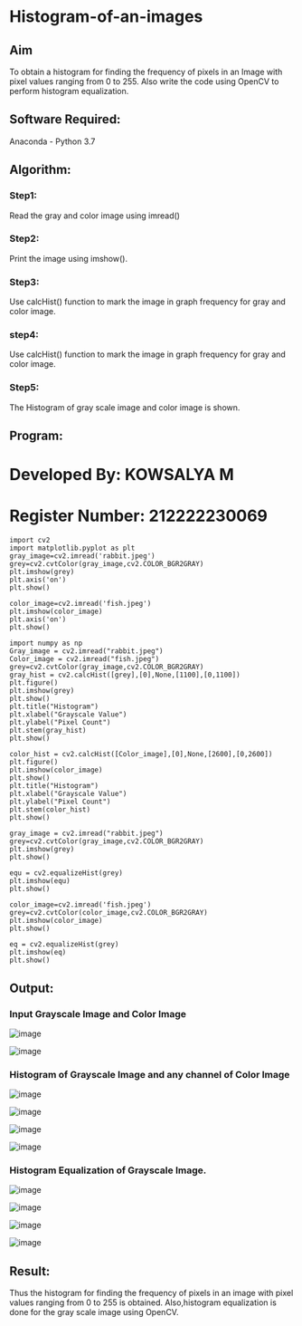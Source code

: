 # Histogram-of-an-images
## Aim
To obtain a histogram for finding the frequency of pixels in an Image with pixel values ranging from 0 to 255. Also write the code using OpenCV to perform histogram equalization.

## Software Required:
Anaconda - Python 3.7

## Algorithm:
### Step1:
Read the gray and color image using imread()

### Step2:
Print the image using imshow().



### Step3:
Use calcHist() function to mark the image in graph frequency for gray and color image.

### step4:
Use calcHist() function to mark the image in graph frequency for gray and color image.

### Step5:
The Histogram of gray scale image and color image is shown.


## Program:
# Developed By: KOWSALYA M
# Register Number: 212222230069

```
import cv2
import matplotlib.pyplot as plt
gray_image=cv2.imread('rabbit.jpeg')
grey=cv2.cvtColor(gray_image,cv2.COLOR_BGR2GRAY)
plt.imshow(grey)
plt.axis('on')
plt.show()
```

```
color_image=cv2.imread('fish.jpeg')
plt.imshow(color_image)
plt.axis('on')
plt.show()
```

```
import numpy as np
Gray_image = cv2.imread("rabbit.jpeg")
Color_image = cv2.imread("fish.jpeg")
grey=cv2.cvtColor(gray_image,cv2.COLOR_BGR2GRAY)
gray_hist = cv2.calcHist([grey],[0],None,[1100],[0,1100])
plt.figure()
plt.imshow(grey)
plt.show()
plt.title("Histogram")
plt.xlabel("Grayscale Value")
plt.ylabel("Pixel Count")
plt.stem(gray_hist)
plt.show()
```

```
color_hist = cv2.calcHist([Color_image],[0],None,[2600],[0,2600])
plt.figure() 
plt.imshow(color_image)
plt.show()
plt.title("Histogram")
plt.xlabel("Grayscale Value")
plt.ylabel("Pixel Count")
plt.stem(color_hist)
plt.show()
```

```
gray_image = cv2.imread("rabbit.jpeg")
grey=cv2.cvtColor(gray_image,cv2.COLOR_BGR2GRAY)
plt.imshow(grey)
plt.show()
```

```
equ = cv2.equalizeHist(grey)
plt.imshow(equ)
plt.show()
```

```
color_image=cv2.imread('fish.jpeg')
grey=cv2.cvtColor(color_image,cv2.COLOR_BGR2GRAY)
plt.imshow(color_image)
plt.show()
```

```
eq = cv2.equalizeHist(grey)
plt.imshow(eq)
plt.show()
```

## Output:
### Input Grayscale Image and Color Image
![image](https://github.com/user-attachments/assets/321f7b52-9cb5-4018-bcfe-b6721c9b61d0)

![image](https://github.com/user-attachments/assets/7de8f133-88a3-447c-b564-47ea333516ee)


### Histogram of Grayscale Image and any channel of Color Image

![image](https://github.com/user-attachments/assets/dac17c5f-1335-4006-8515-4ccaeaa96012)

![image](https://github.com/user-attachments/assets/ff00dcab-e0ab-4aa3-beab-d2ea1fc7d3b5)

![image](https://github.com/user-attachments/assets/38731a81-d10a-4f1d-8ba3-fe1beff40ef8)

![image](https://github.com/user-attachments/assets/c65c4bab-f84a-4106-8820-57c13bbc7ba1)


### Histogram Equalization of Grayscale Image.

![image](https://github.com/user-attachments/assets/c81e4085-8619-4942-93c2-5036f79f209e)

![image](https://github.com/user-attachments/assets/5de41752-f37e-4657-956a-086b5badc899)

![image](https://github.com/user-attachments/assets/6e2fd9fd-3243-4528-b9d4-9c489b6e309b)

![image](https://github.com/user-attachments/assets/8de20c2e-9f02-42a1-9471-c3e4a07c1403)




## Result: 
Thus the histogram for finding the frequency of pixels in an image with pixel values ranging from 0 to 255 is obtained. Also,histogram equalization is done for the gray scale image using OpenCV.

